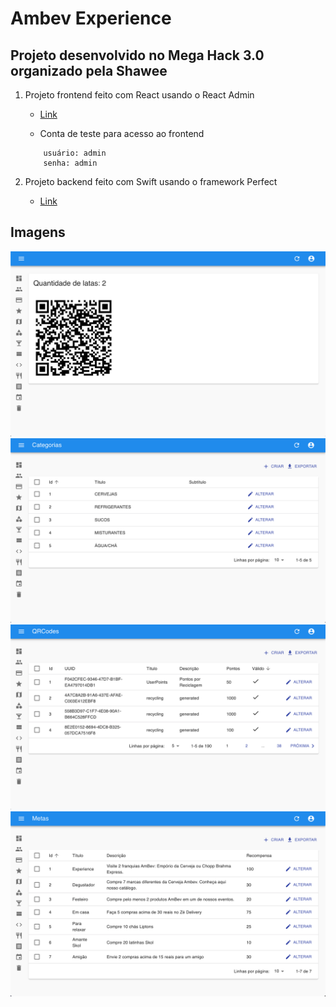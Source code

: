 # Ambev Experience

## Projeto desenvolvido no Mega Hack 3.0 organizado pela Shawee

1. Projeto frontend feito com React usando o React Admin
    - [Link](http://35.215.197.50:3000/)

    - Conta de teste para acesso ao frontend
    ``` 
        usuário: admin
        senha: admin
    ```
        
2. Projeto backend feito com Swift usando o framework Perfect
    - [Link](http://35.215.197.50:8181/)


## Imagens

![alt](./imagens/imagem01.png)
![alt](./imagens/imagem02.png)
![alt](./imagens/imagem03.png)
![alt](./imagens/imagem04.png)